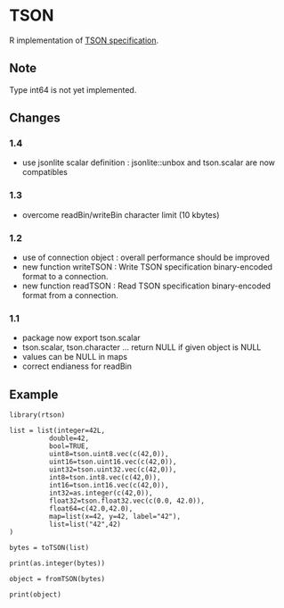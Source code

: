 # TSON

R implementation of [TSON specification](https://github.com/tercen/TSON).

## Note

Type int64 is not yet implemented.

## Changes

### 1.4

- use jsonlite scalar definition : jsonlite::unbox and tson.scalar are now compatibles

### 1.3

- overcome readBin/writeBin character limit (10 kbytes)

### 1.2

- use of connection object : overall performance should be improved
- new function writeTSON : Write TSON specification binary-encoded format to a connection.
- new function readTSON : Read TSON specification binary-encoded format from a connection.

### 1.1

- package now export tson.scalar
- tson.scalar, tson.character ... return NULL if given object is NULL
- values can be NULL in maps
- correct endianess for readBin

## Example

```
library(rtson)

list = list(integer=42L,
          double=42,
          bool=TRUE,
          uint8=tson.uint8.vec(c(42,0)),
          uint16=tson.uint16.vec(c(42,0)),
          uint32=tson.uint32.vec(c(42,0)),
          int8=tson.int8.vec(c(42,0)),
          int16=tson.int16.vec(c(42,0)),
          int32=as.integer(c(42,0)),
          float32=tson.float32.vec(c(0.0, 42.0)),
          float64=c(42.0,42.0),
          map=list(x=42, y=42, label="42"),
          list=list("42",42)
)

bytes = toTSON(list)

print(as.integer(bytes))

object = fromTSON(bytes)

print(object)

```